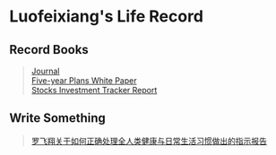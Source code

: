 # Luofeixiang's Life Record

## Record Books

> [Journal](docs/R02/)  
> [Five-year Plans White Paper](docs/R00/)  
> [Stocks Investment Tracker Report](docs/R01/)  

## Write Something

> [罗飞翔关于如何正确处理全人类健康与日常生活习惯做出的指示报告](docs/W02/)
